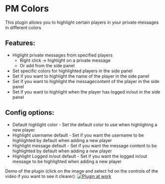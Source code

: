 # PM Colors
This plugin allows you to highlight certain players in your private messages in different colors

## Features:
  - Higlight private messages from specified players
    - Right click -> highlight on a private message
    - Or add from the side panel
  - Set specific colors for highlighted players in the side panel
  - Set if you want to highlight the name of the player in the side panel
  - Set if you want to highlight the messagecontent of the player in the side panel
  - Set if you want to highlight when the player has logged in/out in the side panel
  
## Config options:
  - Default highlight color         - Set the default color to use when highlighing a new player
  - Highlight username default      - Set if you want the username to be highlighted by default when adding a new player
  - Highlight message default       - Set if you want the message content to be highlighted by default when adding a new player
  - Highlight Logged in/out default - Set if you want the logged in/out message to be highlighted when adding a new player
  
Demo of the plugin (click on the image and select hd on the controls of the video if you want to see it clearer):
[![Plugin at work](https://thumbs.gfycat.com/SnivelingPersonalInsect-size_restricted.gif)](https://gfycat.com/snivelingpersonalinsect)
